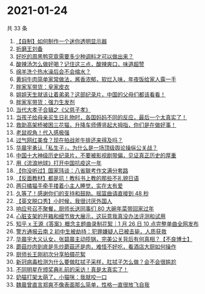 # 2021-01-24

共 33 条

<!-- BEGIN -->
<!-- 最后更新时间 Sun Jan 24 2021 23:24:00 GMT+0800 (CST) -->

1. [【自制】如何制作一个迷你透明显示器](https://www.zhihu.com/zvideo/1336472161574772736)
2. [折磨王刘备](https://www.zhihu.com/zvideo/1336619718334283776)
3. [好吃的周黑鸭究竟需要多少种调料才可以做出来？](https://www.zhihu.com/zvideo/1336739996271656960)
4. [酸辣汤怎么做好喝？记住这三点，酸辣爽口，味道超赞](https://www.zhihu.com/zvideo/1336383022066245632)
5. [绵羊洗个热水澡后会不会缩水？](https://www.zhihu.com/zvideo/1336736059782868992)
6. [黄焖牛肉简单家常做法，酱香浓郁，软烂入味，年夜饭给家人露一手](https://www.zhihu.com/zvideo/1336628630609915904)
7. [胖家军带货：皇家皮衣](https://www.zhihu.com/zvideo/1336640566860226560)
8. [姐姐天生就该让着弟弟？这部纪录片，中国的父母们都该看看！](https://www.zhihu.com/zvideo/1336257745747103745)
9. [胖家军带货：强力生发剂](https://www.zhihu.com/zvideo/1336640952786853888)
10. [当代大孝子合辑之《父慈子孝》](https://www.zhihu.com/zvideo/1336727884699455489)
11. [当孩子给母亲买生日礼物时，各国妈妈不同的反应，最后一个太真实了！](https://www.zhihu.com/zvideo/1335640070054203392)
12. [救助高架桥被困三花猫，升降车师傅竖起大拇指，你们是在做好事！](https://www.zhihu.com/zvideo/1336706597222506496)
13. [老鼠视角！代入感极强](https://www.zhihu.com/zvideo/1336333106484482048)
14. [过气网红美食？现在拍战斧牛排还来得及吗？](https://www.zhihu.com/zvideo/1336472793404862464)
15. [华晨宇勇认「私生子」，为什么是一场顶级舆论操纵公关战？](https://www.zhihu.com/zvideo/1336661936369840128)
16. [中国十大神级历史纪录片，不要被影视剧带偏，见证真正历史的厚重](https://www.zhihu.com/zvideo/1334800228810145792)
17. [用《流浪地球》打开中国抗疫这一年](https://www.zhihu.com/zvideo/1336413932429504512)
18. [【你没听过】国家玮谈：八省联考作文满分套路](https://www.zhihu.com/zvideo/1336343731352190976)
19. [【反面教材】都是坑！教科书上教的那些不礼貌日语](https://www.zhihu.com/zvideo/1336376571020800000)
20. [两只橘猫手牵手搂着小主人睡觉，实在太有爱](https://www.zhihu.com/zvideo/1336411930684944384)
21. [久等了！感谢你们的支持和鼓励。摇篮曲请直接到 48
    秒](https://www.zhihu.com/zvideo/1336599451091902464)
22. [【英文脱口秀】小时候，我很讨厌外国人](https://www.zhihu.com/zvideo/1336357170648895488)
23. [响应号召不聚餐，厨师长送同事们 80
    大碗年菜带回家过年](https://www.zhihu.com/zvideo/1336300241767960576)
24. [心脏支架的开箱和细节放大展示，这玩意我真没办法评测和试用](https://www.zhihu.com/zvideo/1336298187271737344)
25. [知乎 x 王源《答案》概念主题曲录制花絮｜1 月 26 日 10
    点完整单曲全网发布](https://www.zhihu.com/zvideo/1336277557092970496)
26. [警方通报云南 2
    初中生被劫持：犯罪嫌疑人已被击毙，人质获救](https://www.zhihu.com/zvideo/1336039758666354688)
27. [华晨宇大义认女，张碧晨主动揽锅，完美公关背后有何真相？【不良博士】](https://www.zhihu.com/zvideo/1336376166416781312)
28. [蘑菇炒肉到底是先炒蘑菇还是肉，难怪不好吃，看酒店大厨如何操作](https://www.zhihu.com/zvideo/1336261991657484288)
29. [厨师长王刚初次分享拍摄花絮](https://www.zhihu.com/zvideo/1336349965258280960)
30. [新冠病毒检测为什么要做肛拭子采样，肛拭子怎么做？会不会很尴尬](https://www.zhihu.com/zvideo/1336302171580051456)
31. [不同明星在颁奖典礼前的采访！真是太真实了！](https://www.zhihu.com/zvideo/1335639801307848704)
32. [奶猫打架太萌了，小猫咪：我就咬一口](https://www.zhihu.com/zvideo/1335247055874985984)
33. [魏晨曾直言郑爽不像表面那么简单，性格一直很放飞自我](https://www.zhihu.com/zvideo/1335689700326543360)

<!-- END -->
